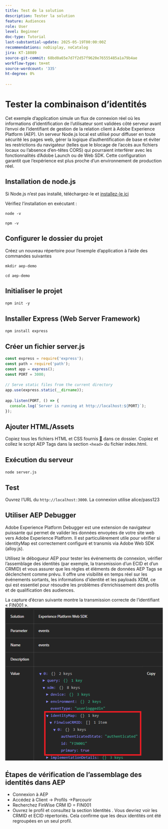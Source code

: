 ```yaml
---
title: Test de la solution
description: Tester la solution
feature: Audiences
role: User
level: Beginner
doc-type: Tutorial
last-substantial-update: 2025-05-19T00:00:00Z
recommendations: noDisplay, noCatalog
jira: KT-18089
source-git-commit: 68bd0a65e7d7f2d57f9620e76555485a1a79b4ae
workflow-type: tm+mt
source-wordcount: '335'
ht-degree: 0%

---
```


# Tester la combinaison d’identités

Cet exemple d’application simule un flux de connexion réel où les informations d’identification de l’utilisateur sont validées côté serveur avant l’envoi de l’identifiant de gestion de la relation client à Adobe Experience Platform (AEP). Un serveur Node.js local est utilisé pour diffuser en toute sécurité les pages web, gérer la logique d’authentification de base et éviter les restrictions du navigateur (telles que le blocage de l’accès aux fichiers locaux ou l’absence d’en-têtes CORS) qui pourraient interférer avec les fonctionnalités d’Adobe Launch ou de Web SDK. Cette configuration garantit que l’expérience est plus proche d’un environnement de production réel.

## Installation de node.js

Si Node.js n’est pas installé, téléchargez-le et [installez-le ici](https://nodejs.org/)

Vérifiez l’installation en exécutant :

`node -v`

`npm -v`

## Configurer le dossier du projet

Créez un nouveau répertoire pour l’exemple d’application à l’aide des commandes suivantes

`mkdir aep-demo`

`cd aep-demo`

## Initialiser le projet

`npm init -y`

## Installer Express (Web Server Framework)

`npm install express`

## Créer un fichier server.js

```javascript
const express = require('express');
const path = require('path');
const app = express();
const PORT = 3000;

// Serve static files from the current directory
app.use(express.static(__dirname));

app.listen(PORT, () => {
  console.log(`Server is running at http://localhost:${PORT}`);
});
```

## Ajouter HTML/Assets

Copiez tous les fichiers HTML et CSS fournis [&#128279;](assets/login-app-files.zip) dans ce dossier. Copiez et collez le script AEP Tags dans la section `<head>` du fichier index.html.

## Exécution du serveur

`node server.js`

## Test

Ouvrez l’URL du `http://localhost:3000`. La connexion utilise alice/pass123

## Utiliser AEP Debugger

Adobe Experience Platform Debugger est une extension de navigateur puissante qui permet de valider les données envoyées de votre site web vers Adobe Experience Platform. Il est particulièrement utile pour vérifier si identityMap est correctement configuré et transmis via Adobe Web SDK (alloy.js).

Utilisez le débogueur AEP pour tester les événements de connexion, vérifier l’assemblage des identités (par exemple, la transmission d’un ECID et d’un CRMID) et vous assurer que les règles et éléments de données AEP Tags se déclenchent comme prévu. Il offre une visibilité en temps réel sur les événements sortants, les informations d’identité et les payloads XDM, ce qui est essentiel pour résoudre les problèmes d’enrichissement des profils et de qualification des audiences.

La capture d’écran suivante montre la transmission correcte de l’identifiant « FIN001 ».
![aep-debugger](assets/aep-debugger.png)

## Étapes de vérification de l’assemblage des identités dans AEP

* Connexion à AEP
* Accédez à Client -> Profils ->Parcourir
* Recherchez FinWise CRM ID = FIN001
* Ouvrez le profil et consultez la section Identités . Vous devriez voir les CRMID et ECID répertoriés.   Cela confirme que les deux identités ont été regroupées en un seul profil.



